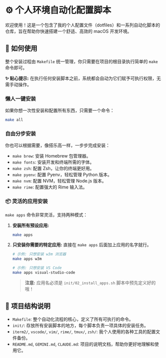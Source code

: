 # ⚙️ 个人环境自动化配置脚本

欢迎使用！这是一个包含了我的个人配置文件（dotfiles）和一系列自动化脚本的仓库，旨在帮助你快速搭建一个舒适、高效的 macOS 开发环境。

## 🚀 如何使用

整个安装过程由 `Makefile` 统一管理，你只需要在项目的根目录执行简单的 `make` 命令即可。

**✨ 贴心提示:** 在执行任何安装脚本之前，系统都会自动为它们赋予可执行权限，无需手动操作。

### 懒人一键安装

如果你想一次性安装和配置所有东西，只需要一个命令：

```bash
make all
```

### 自由分步安装

你也可以根据需要，像搭乐高一样，一步步完成安装：

- `make brew`: 安装 Homebrew 包管理器。
- `make fonts`: 安装开发和终端所需的字体。
- `make zsh`: 配置 Zsh，让你的终端更好用。
- `make pyenv`: 配置 Pyenv，轻松管理 Python 版本。
- `make nvm`: 配置 NVM，轻松管理 Node.js 版本。
- `make rime`: 配置强大的 Rime 输入法。

### 📦 灵活的应用安装

`make apps` 命令非常灵活，支持两种模式：

1.  **安装所有预设应用:**
    ```bash
    make apps
    ```

2.  **只安装你需要的特定应用:**
    直接在 `make apps` 后面加上应用的名字就行。
    ```bash
    # 示例: 只想安装 w3m 浏览器
    make apps w3m

    # 示例: 只想安装 VS Code
    make apps visual-studio-code
    ```
    > **注意:** 应用名必须是 `init/02_install_apps.sh` 脚本中预先定义好的哦！

## 📂 项目结构说明

- `Makefile`: 整个自动化流程的核心，定义了所有可执行的命令。
- `init/`: 存放所有安装脚本的地方，每个脚本负责一项具体的安装任务。
- `iterm2/`, `vscode/`, `vim/`, `rime/`, `tmux/`, `zsh/`: 我个人使用的各种工具的配置文件备份。
- `README.md`, `GEMINI.md`, `CLAUDE.md`: 项目的说明文档，帮助你更好地理解和使用它。
